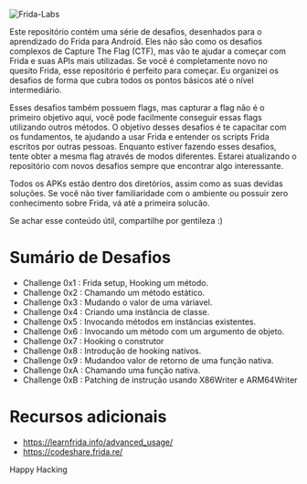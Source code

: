 
![Frida-Labs](https://github.com/DERE-ad2001/Frida-labs/assets/67110398/e5794a19-1ee7-4820-81c7-fd362f78c842)

Este repositório contém uma série de desafios, desenhados para o aprendizado do Frida para Android. Eles não são como os desafios complexos de Capture The Flag (CTF), mas vão te ajudar a começar com Frida e suas APIs mais utilizadas. Se você é completamente novo no quesito Frida, esse repositório é perfeito para começar. Eu organizei os desafios de forma que cubra todos os pontos básicos até o nível intermediário.

Esses desafios também possuem flags, mas capturar a flag não é o primeiro objetivo aqui, você pode facilmente conseguir essas flags utilizando outros métodos. O objetivo desses desafios é te capacitar com os fundamentos, te ajudando a usar Frida e entender os scripts Frida escritos por outras pessoas. Enquanto estiver fazendo esses desafios, tente obter a mesma flag através de modos diferentes. Estarei atualizando o repositório com novos desafios sempre que encontrar algo interessante.

Todos os APKs estão dentro dos diretórios, assim como as suas devidas soluções. Se você não tiver familiaridade com o ambiente ou possuir zero conhecimento sobre Frida, vá até a primeira solucão.

Se achar esse conteúdo útil, compartilhe por gentileza :)

# Sumário de Desafios
- Challenge 0x1 : Frida setup, Hooking um método.
- Challenge 0x2 : Chamando um método estático.
- Challenge 0x3 : Mudando o valor de uma váriavel.
- Challenge 0x4 : Criando uma instância de classe.
- Challenge 0x5 : Invocando métodos em instâncias existentes.
- Challenge 0x6 : Invocando um método com um argumento de objeto.
- Challenge 0x7 : Hooking o construtor
- Challenge 0x8 : Introdução de hooking nativos.
- Challenge 0x9 : Mudandoo valor de retorno de uma função nativa.
- Challenge 0xA : Chamando uma função nativa.
- Challenge 0xB : Patching de instrução usando X86Writer e ARM64Writer

# Recursos adicionais

- https://learnfrida.info/advanced_usage/
- https://codeshare.frida.re/


Happy Hacking
